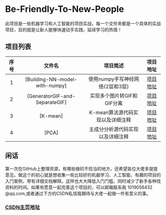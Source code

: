 # Be-Friendly-To-New-People
此项目是一些机器学习和人工智能的项目实战，每一个文件夹都是一个具体的实战项目，目的就是让新人能够快速动手实践，延续学习的热情！

## 项目列表

| 序号 |             文件名             |             项目简述             |                           项目地址                           |
| :--: | :----------------------------: | :------------------------------: | :----------------------------------------------------------: |
|  1   | [Building-NN-model-with-numpy] | 使用numpy手写神经网络(2层和3层)  | [项目地址](https://github.com/lzx1019056432/Be-Friendly-To-New-People/tree/master/Building-NN-model-with-numpy) |
|  2   | [GeneratorGIF-and-SeparateGIF] |    实现多个图片转GIF和GIF分离    | [项目地址](https://github.com/lzx1019056432/Be-Friendly-To-New-People/tree/master/GeneratorGIF-and-SeparateGIF) |
|  3   |            [K-mean]            | K-mean算法源代码实现以及详细注释 | [项目地址](https://github.com/lzx1019056432/Be-Friendly-To-New-People/tree/master/K-mean) |
|  4   |             [PCA]              | 主成分分析源代码实现以及详细注释 | [项目地址](https://github.com/lzx1019056432/Be-Friendly-To-New-People/tree/master/PCA) |




## 闲话

第一次在GitHub上整理资源，有哪些做的不恰当的地方，还希望各位大佬多提提意见。做这个的初心就是想收集一些比较好的机器学习、人工智能、有趣的项目的入门案例，带有详细文档解释。这样也大大降低入门门槛，同时减少了新手各种找资料的时间。如果有愿意一起完善这个项目的，可以邮箱联系我 1019056432 @qq.com,或者通过下方的CSDN私信我期待与大佬一起做一件有意义的事。
### [CSDN主页地址](https://blog.csdn.net/lzx159951)

